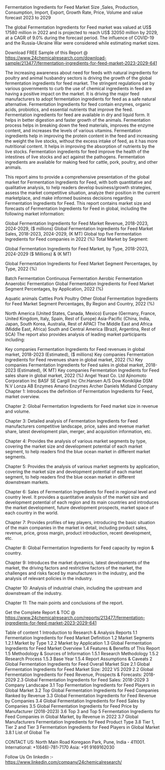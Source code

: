 Fermentation Ingredients for Feed Market Size ,Sales, Production, Consumption, Import, Export, Growth Rate, Price, Volume and value forecast 2023 to 2029

The global Fermentation Ingredients for Feed market was valued at US$ 17580 million in 2022 and is projected to reach US$ 32050 million by 2029, at a CAGR of 9.0% during the forecast period. The influence of COVID-19 and the Russia-Ukraine War were considered while estimating market sizes.

Download FREE Sample of this Report @ https://www.24chemicalresearch.com/download-sample/213477/fermentation-ingredients-for-feed-market-2023-2029-641

The increasing awareness about need for feeds with natural ingredients for poultry and animal husbandry sectors is driving the growth of the global fermentation ingredients for feed market. The stringent regulations set by various governments to curb the use of chemical ingredients in feed are having a positive impact on the market. It is driving the major feed manufacturers to adopt fermentation ingredients for feed as a safe natural alternative. Fermentation Ingredients for feed contain enzymes, organic acids, probiotics, and essential nutrients that improve the feed. Fermentation ingredients for feed are available in dry and liquid form. It helps in better digestion and faster growth of the animals. Fermentation process helps in breaking down the feed materials, improves the enzyme content, and increases the levels of various vitamins. Fermentation ingredients help in improving the protein content in the feed and increasing the weight the live stocks, without the excess intake of feed, as it has more nutritional content. It helps in improving the absorption of nutrients by the live stocks. Fermentation ingredients for feed improve the health of the intestines of live stocks and act against the pathogens. Fermentation ingredients are available for making feed for cattle, pork, poultry, and other animals.

This report aims to provide a comprehensive presentation of the global market for Fermentation Ingredients for Feed, with both quantitative and qualitative analysis, to help readers develop business/growth strategies, assess the market competitive situation, analyze their position in the current marketplace, and make informed business decisions regarding Fermentation Ingredients for Feed. This report contains market size and forecasts of Fermentation Ingredients for Feed in global, including the following market information:

Global Fermentation Ingredients for Feed Market Revenue, 2018-2023, 2024-2029, ($ millions)
Global Fermentation Ingredients for Feed Market Sales, 2018-2023, 2024-2029, (K MT)
Global top five Fermentation Ingredients for Feed companies in 2022 (%)
Total Market by Segment:

Global Fermentation Ingredients for Feed Market, by Type, 2018-2023, 2024-2029 ($ Millions) & (K MT)

Global Fermentation Ingredients for Feed Market Segment Percentages, by Type, 2022 (%)

Batch Fermentation
Continuous Fermentation
Aerobic Fermentation
Anaerobic Fermentation
Global Fermentation Ingredients for Feed Market Segment Percentages, by Application, 2022 (%)

Aquatic animals
Cattles
Pork
Poultry
Other
Global Fermentation Ingredients for Feed Market Segment Percentages, By Region and Country, 2022 (%)

North America (United States, Canada, Mexico)
Europe (Germany, France, United Kingdom, Italy, Spain, Rest of Europe)
Asia-Pacific (China, India, Japan, South Korea, Australia, Rest of APAC)
The Middle East and Africa (Middle East, Africa)
South and Central America (Brazil, Argentina, Rest of SCA)
The report also provides analysis of leading market participants including:

Key companies Fermentation Ingredients for Feed revenues in global market, 2018-2023 (Estimated), ($ millions)
Key companies Fermentation Ingredients for Feed revenues share in global market, 2022 (%)
Key companies Fermentation Ingredients for Feed sales in global market, 2018-2023 (Estimated), (K MT)
Key companies Fermentation Ingredients for Feed sales share in global market, 2022 (%)
Angel Yeast Co. Ltd
Ajinomoto Corporation Inc
BASF SE
Cargill Inc
Chr.Hansen A/S
Dow
Koniklijke DSM N.V
Lonza
AB Enzymes
Amano Enzymes
Archer Daniels Midland Company
Chapter 1: Introduces the definition of Fermentation Ingredients for Feed, market overview.

Chapter 2: Global Fermentation Ingredients for Feed market size in revenue and volume.

Chapter 3: Detailed analysis of Fermentation Ingredients for Feed manufacturers competitive landscape, price, sales and revenue market share, latest development plan, merger, and acquisition information, etc.

Chapter 4: Provides the analysis of various market segments by type, covering the market size and development potential of each market segment, to help readers find the blue ocean market in different market segments.

Chapter 5: Provides the analysis of various market segments by application, covering the market size and development potential of each market segment, to help readers find the blue ocean market in different downstream markets.

Chapter 6: Sales of Fermentation Ingredients for Feed in regional level and country level. It provides a quantitative analysis of the market size and development potential of each region and its main countries and introduces the market development, future development prospects, market space of each country in the world.

Chapter 7: Provides profiles of key players, introducing the basic situation of the main companies in the market in detail, including product sales, revenue, price, gross margin, product introduction, recent development, etc.

Chapter 8: Global Fermentation Ingredients for Feed capacity by region & country.

Chapter 9: Introduces the market dynamics, latest developments of the market, the driving factors and restrictive factors of the market, the challenges and risks faced by manufacturers in the industry, and the analysis of relevant policies in the industry.

Chapter 10: Analysis of industrial chain, including the upstream and downstream of the industry.

Chapter 11: The main points and conclusions of the report.

Get the Complete Report & TOC @ https://www.24chemicalresearch.com/reports/213477/fermentation-ingredients-for-feed-market-2023-2029-641

Table of content
1 Introduction to Research & Analysis Reports
1.1 Fermentation Ingredients for Feed Market Definition
1.2 Market Segments
1.2.1 Market by Type
1.2.2 Market by Application
1.3 Global Fermentation Ingredients for Feed Market Overview
1.4 Features & Benefits of This Report
1.5 Methodology & Sources of Information
1.5.1 Research Methodology
1.5.2 Research Process
1.5.3 Base Year
1.5.4 Report Assumptions & Caveats
2 Global Fermentation Ingredients for Feed Overall Market Size
2.1 Global Fermentation Ingredients for Feed Market Size: 2022 VS 2029
2.2 Global Fermentation Ingredients for Feed Revenue, Prospects & Forecasts: 2018-2029
2.3 Global Fermentation Ingredients for Feed Sales: 2018-2029
3 Company Landscape
3.1 Top Fermentation Ingredients for Feed Players in Global Market
3.2 Top Global Fermentation Ingredients for Feed Companies Ranked by Revenue
3.3 Global Fermentation Ingredients for Feed Revenue by Companies
3.4 Global Fermentation Ingredients for Feed Sales by Companies
3.5 Global Fermentation Ingredients for Feed Price by Manufacturer (2018-2023)
3.6 Top 3 and Top 5 Fermentation Ingredients for Feed Companies in Global Market, by Revenue in 2022
3.7 Global Manufacturers Fermentation Ingredients for Feed Product Type
3.8 Tier 1, Tier 2 and Tier 3 Fermentation Ingredients for Feed Players in Global Market
3.8.1 List of Global Tie

CONTACT US:
North Main Road Koregaon Park, Pune, India - 411001.
International: +1(646)-781-7170
Asia: +91 9169162030

Follow Us On linkedin :- https://www.linkedin.com/company/24chemicalresearch/
